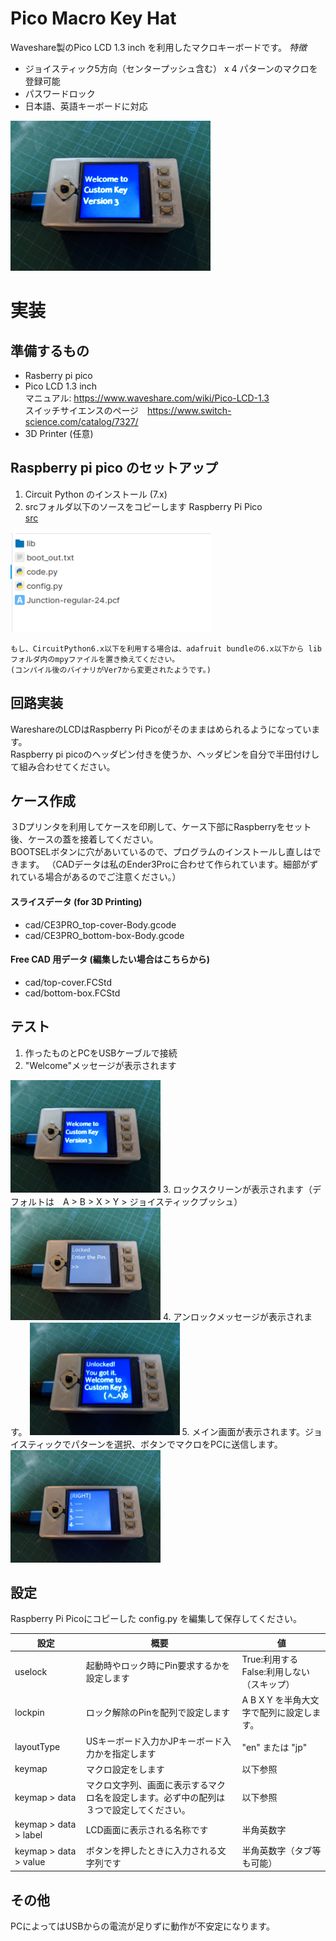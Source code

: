 # Pico Macro Key Hat
Waveshare製のPico LCD 1.3 inch を利用したマクロキーボードです。
*特徴*
- ジョイスティック5方向（センタープッシュ含む） x 4 パターンのマクロを登録可能
- パスワードロック
- 日本語、英語キーボードに対応

<img src="./readme/sc_welcome.jpg" width="320" />

# 実装
## 準備するもの
* Rasberry pi pico
* Pico LCD 1.3 inch  
  マニュアル: https://www.waveshare.com/wiki/Pico-LCD-1.3  
  スイッチサイエンスのページ　https://www.switch-science.com/catalog/7327/
* 3D Printer (任意)

## Raspberry pi pico のセットアップ
1. Circuit Python のインストール (7.x)  
2. srcフォルダ以下のソースをコピーします Raspberry Pi Pico  
[src](src)   
<img src="./readme/sc_rootdir.png" width="320" />

```
もし、CircuitPython6.x以下を利用する場合は、adafruit bundleの6.x以下から libフォルダ内のmpyファイルを置き換えてください。  
(コンパイル後のバイナリがVer7から変更されたようです。)
```

## 回路実装
WareshareのLCDはRaspberry Pi Picoがそのままはめられるようになっています。  
Raspberry pi picoのヘッダピン付きを使うか、ヘッダピンを自分で半田付けして組み合わせてください。

## ケース作成
３Dプリンタを利用してケースを印刷して、ケース下部にRaspberryをセット後、ケースの蓋を接着してください。  
BOOTSELボタンに穴があいているので、プログラムのインストールし直しはできます。
（CADデータは私のEnder3Proに合わせて作られています。細部がずれている場合があるのでご注意ください。）
  
#### スライスデータ (for 3D Printing)
- cad/CE3PRO_top-cover-Body.gcode
- cad/CE3PRO_bottom-box-Body.gcode

#### Free CAD 用データ (編集したい場合はこちらから)
- cad/top-cover.FCStd
- cad/bottom-box.FCStd

## テスト
1. 作ったものとPCをUSBケーブルで接続
2. "Welcome"メッセージが表示されます
<img src="./readme/sc_welcome.jpg" width="240" />
3. ロックスクリーンが表示されます（デフォルトは　A > B > X > Y > ジョイスティックプッシュ）
<img src="./readme/sc_lock.jpg" width="240" />
4. アンロックメッセージが表示されます。
<img src="./readme/sc_unlock.jpg" width="240" />
5. メイン画面が表示されます。ジョイスティックでパターンを選択、ボタンでマクロをPCに送信します。
<img src="./readme/sc_macromain.jpg" width="240" />

## 設定
Raspberry Pi Picoにコピーした config.py を編集して保存してください。

|  設定  |  概要  |  値  |
| ---- | ---- | ---- |
|  uselock  |  起動時やロック時にPin要求するかを設定します  |  True:利用する False:利用しない（スキップ）  |
|  lockpin  |  ロック解除のPinを配列で設定します  |  A B X Y を半角大文字で配列に設定します。  |
| layoutType  |  USキーボード入力かJPキーボード入力かを指定します  |  "en" または "jp"  |
| keymap  |  マクロ設定をします  |  以下参照  |
| keymap > data |  マクロ文字列、画面に表示するマクロ名を設定します。必ず中の配列は３つで設定してください。  |  以下参照  |
| keymap > data > label |  LCD画面に表示される名称です  |  半角英数字  |
| keymap > data > value |  ボタンを押したときに入力される文字列です  |  半角英数字（タブ等も可能）  |

## その他
PCによってはUSBからの電流が足りずに動作が不安定になります。

